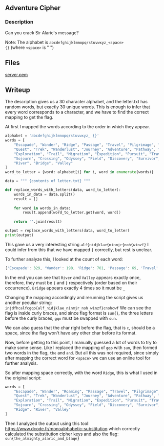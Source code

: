 ## Adventure Cipher

### Description
Can you crack Sir Alaric's message?

Note: The alphabet is `abcdefghijklmnopqrstuvwxyz_<space>{}` (where `<space>` is " ")
## Files
[server.pem](./letter.txt)

## Writeup
The description gives us a 30 character alphabet, and the letter.txt has random words, but exactly 30 unique words.
This is enough to infer that every word corresponds to a character, and we have to find the correct mapping to get the flag.

At first I mapped the words according to the order in which they appear.
```python
alphabet = 'abcdefghijklmnopqrstuvwxyz_ {}'
words = [
    "Escapade", "Wander", "Ridge", "Passage", "Travel", "Pilgrimage", "Venture", 
    "Quest", "Trek", "Wanderlust", "Journey", "Adventure", "Pathway", "Voyage", 
    "Exploration", "Trail", "Migration", "Expedition", "Pursuit", "Traverse", 
    "Sojourn", "Crossing", "Odyssey", "Field", "Discovery", "Survivor", "Roaming", 
    "River", "Bridge", "Valley"
]
word_to_letter = {word: alphabet[i] for i, word in enumerate(words)}

data = """ {contents of letter.txt} """

def replace_words_with_letters(data, word_to_letter):
    words_in_data = data.split()
    result = []
    
    for word in words_in_data:
        result.append(word_to_letter.get(word, word))
    
    return ''.join(result)

output = replace_words_with_letters(data, word_to_letter)
print(output)
```

This gave us a very interesting string `alf{nidjklae{ninmjr{noh{winzf}`
I could infer from this that we have mapped `}` correctly, but rest is unclear.

To further analyze this, I looked at the count of each word:
```js
{'Escapade': 329, 'Wander': 198, 'Ridge': 701, 'Passage': 69, 'Travel': 51, 'Pilgrimage': 421, 'Venture': 230, 'Quest': 146, 'Trek': 150, 'Wanderlust': 231, 'Journey': 72, 'Adventure': 199, 'Pathway': 190, 'Voyage': 295, 'Exploration': 224, 'Trail': 74, 'Migration': 109, 'Expedition': 82, 'Pursuit': 78, 'Traverse': 53, 'Sojourn': 4, 'Crossing': 21, 'Odyssey': 69, 'Field': 33, 'Discovery': 2, 'Survivor': 11, 'Roaming': 6, 'River': 1, 'Bridge': 4, 'Valley': 1}
```

In the end you can see that `River` and `Valley` appears exactly once, therefore, they must be `{` and `}` respectively (order based on their occurrence).
`Bridge` appears exactly 4 times so it must be `_`

Changing the mapping accordingly and rerunning the script gives us another peculiar string:
`injdfhcalfcgqo{alf_nidjklae_ninmjr_noh_winzf}cnohcwf`
We can see the flag is inside curly braces, and since flag format is `sun{}`, the three letters before the curly braces, `gqo` must be swapped with `sun`.

We can also guess that the char right before the flag, that is `c`, should be a space, since the flag won't have any other char before its format.

Now, before getting to this point, I manually guessed a lot of words to try to make some sense. Like I replaced the mapping of  `gqo` with `sun`, then formed two words in the flag, `the` and `and`.
But all this was not required, since simply after mapping the correct word for `<space>` we can use an online tool for further analysis.

So after mapping space correctly, with the word `Ridge`, this is what I used in the original script:
```python
words = [
    "Escapade", "Wander", "Roaming", "Passage", "Travel", "Pilgrimage", "Venture", 
    "Quest", "Trek", "Wanderlust", "Journey", "Adventure", "Pathway", "Voyage", 
    "Exploration", "Trail", "Migration", "Expedition", "Pursuit", "Traverse", 
    "Sojourn", "Crossing", "Odyssey", "Field", "Discovery", "Survivor", "Bridge", 
    "Ridge", "River", "Valley"
]
```

Then I analyzed the output using this tool https://www.dcode.fr/monoalphabetic-substitution
which correctly calculated the substitution cipher keys and also the flag:
`sun{the_almighty_alaric_and_blaqe}`
